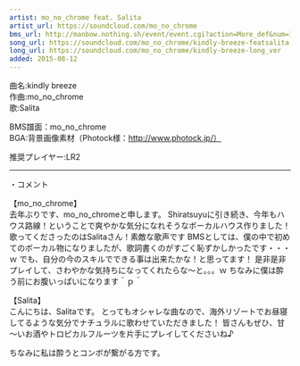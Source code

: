 ```yaml
---
artist: mo_no_chrome feat. Salita
artist_url: https://soundcloud.com/mo_no_chrome
bms_url: http://manbow.nothing.sh/event/event.cgi?action=More_def&num=134&event=96
song_url: https://soundcloud.com/mo_no_chrome/kindly-breeze-featsalita
long_url: https://soundcloud.com/mo_no_chrome/kindly-breeze-long_ver
added: 2015-08-12
---
```


曲名:kindly breeze  
作曲:mo_no_chrome  
歌:Salita

BMS譜面：mo_no_chrome  
BGA:背景画像素材（Photock様：http://www.photock.jp/）

推奨プレイヤー:LR2

---

・コメント  

【mo_no_chrome】  
去年ぶりです、mo_no_chromeと申します。
Shiratsuyuに引き続き、今年もハウス路線！ということで爽やかな気分になれそうなボーカルハウス作りました！
歌ってくださったのはSalitaさん！素敵な歌声です
BMSとしては、僕の中で初めてのボーカル物になりましたが、歌詞書くのがすごく恥ずかしかったです・・・ｗ
でも、自分の今のスキルでできる事は出来たかな！と思ってます！
是非是非プレイして、さわやかな気持ちになってくれたらな～と。。。ｗ
ちなみに僕は酔う前にお腹いっぱいになります＾ｐ＾

【Salita】  
こんにちは、Salitaです。
とってもオシャレな曲なので、海外リゾートでお昼寝してるような気分でナチュラルに歌わせていただきました！
皆さんもぜひ、甘～いお酒やトロピカルフルーツを片手にプレイしてくださいね♪

ちなみに私は酔うとコンボが繋がる方です。


